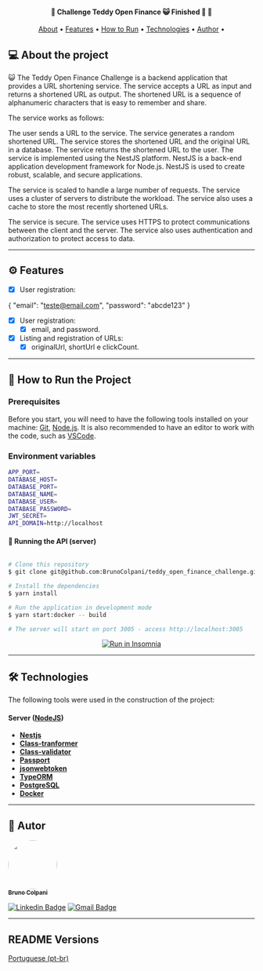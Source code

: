 <h4 align="center"> 
	🚧  Challenge Teddy Open Finance 😺 Finished 🚀 🚧
</h4>

<p align="center">
 <a href="#-about-the-project">About</a> •
 <a href="#-features">Features</a> •
 <a href="#-how-to-run-the-project">How to Run</a> • 
 <a href="#-technologies">Technologies</a> • 
 <a href="#-author">Author</a> • 
</p>

## 💻 About the project

😺 The Teddy Open Finance Challenge is a backend application that provides a URL shortening service. The service accepts a URL as input and returns a shortened URL as output. The shortened URL is a sequence of alphanumeric characters that is easy to remember and share.

The service works as follows:

The user sends a URL to the service.
The service generates a random shortened URL.
The service stores the shortened URL and the original URL in a database.
The service returns the shortened URL to the user.
The service is implemented using the NestJS platform. NestJS is a back-end application development framework for Node.js. NestJS is used to create robust, scalable, and secure applications.

The service is scaled to handle a large number of requests. The service uses a cluster of servers to distribute the workload. The service also uses a cache to store the most recently shortened URLs.

The service is secure. The service uses HTTPS to protect communications between the client and the server. The service also uses authentication and authorization to protect access to data.

---

## ⚙️ Features
- [x] User registration:

{
  "email": "teste@email.com",
  "password": "abcde123"
}

- [x] User registration:
  - [x]  email, and password.

- [x] Listing and registration of URLs:
  - [x] originalUrl, shortUrl e clickCount.

---

## 🚀 How to Run the Project

### Prerequisites

Before you start, you will need to have the following tools installed on your machine: [Git](https://git-scm.com), [Node.js](https://nodejs.org/en/). It is also recommended to have an editor to work with the code, such as [VSCode](https://code.visualstudio.com/).

### Environment variables
```bash
APP_PORT=
DATABASE_HOST=
DATABASE_PORT=
DATABASE_NAME=
DATABASE_USER=
DATABASE_PASSWORD=
JWT_SECRET=
API_DOMAIN=http://localhost
```

#### 🎲 Running the API (server)

```bash

# Clone this repository
$ git clone git@github.com:BrunoColpani/teddy_open_finance_challenge.git

# Install the dependencies
$ yarn install

# Run the application in development mode
$ yarn start:docker -- build

# The server will start on port 3005 - access http://localhost:3005

```
<p align="center">
  <a href="https://github.com/BrunoColpani/teddy_open_finance_challenge/blob/main/collection/Teddy.postman_collection.json" target="_blank"><img src="https://insomnia.rest/images/run.svg" alt="Run in Insomnia"></a>
</p>

---

## 🛠 Technologies

The following tools were used in the construction of the project:


#### [](https://github.com/tgmarinho/Ecoleta#server-nodejs--typescript)**Server** ([NodeJS](https://nodejs.org/en/))

- **[Nestjs](http://knexjs.org/)**
- **[Class-tranformer](https://www.npmjs.com/package/class-transformer)**
- **[Class-validator](https://www.npmjs.com/package/class-validator)**
- **[Passport](https://www.passportjs.org/packages/passport-jwt/)**
- **[jsonwebtoken](https://jwt.io/)**
- **[TypeORM](https://typeorm.io)**
- **[PostgreSQL](https://www.postgresql.org)**
- **[Docker](https://www.docker.com)**

---

## 🦸 Autor

<a href="https://www.linkedin.com/in/bruno-colpani-0b1152138/">
 <img style="border-radius: 50%;" src="https://avatars.githubusercontent.com/u/87588227?v=4" width="100px;" alt=""/>
 <br />
 <sub><b>Bruno Colpani</b></sub></a> 
 <br />

[![Linkedin Badge](https://img.shields.io/badge/-Bruno-blue?style=flat-square&logo=Linkedin&logoColor=white&link=https://www.linkedin.com/in/bruno-colpani-0b1152138/)](https://www.linkedin.com/in/bruno-colpani-0b1152138/)
[![Gmail Badge](https://img.shields.io/badge/-bruno.colpani1@gmail.com-c14438?style=flat-square&logo=Gmail&logoColor=white&link=mailto:bruno.colpani1@gmail.com)](mailto:bruno.colpani1@gmail.com)

---

## README Versions

[Portuguese (pt-br)](./README-PT.md)